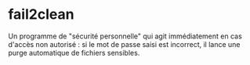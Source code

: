 # fail2clean
Un programme de "sécurité personnelle" qui agit immédiatement en cas d'accès non autorisé : si le mot de passe saisi est incorrect, il lance une purge automatique de fichiers sensibles.
